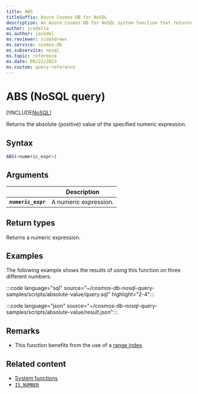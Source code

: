 ```yaml
---
title: ABS
titleSuffix: Azure Cosmos DB for NoSQL
description: An Azure Cosmos DB for NoSQL system function that returns the positive value of the specified numeric expression
author: jcodella
ms.author: jacodel
ms.reviewer: sidandrews
ms.service: cosmos-db
ms.subservice: nosql
ms.topic: reference
ms.date: 09/21/2023
ms.custom: query-reference
---
```


# ABS (NoSQL query)

[!INCLUDE[NoSQL](../../includes/appliesto-nosql.md)]

Returns the absolute (positive) value of the specified numeric expression.  
  
## Syntax
  
```sql
ABS(<numeric_expr>)  
```  
  
## Arguments

| | Description |
| --- | --- |
| **`numeric_expr`** | A numeric expression. |
  
## Return types
  
Returns a numeric expression.  
  
## Examples
  
The following example shows the results of using this function on three different numbers.  

:::code language="sql" source="~/cosmos-db-nosql-query-samples/scripts/absolute-value/query.sql" highlight="2-4":::

:::code language="json" source="~/cosmos-db-nosql-query-samples/scripts/absolute-value/result.json":::

## Remarks

- This function benefits from the use of a [range index](../../index-policy.md#includeexclude-strategy).

## Related content

- [System functions](system-functions.yml)
- [`IS_NUMBER`](is-number.md)
